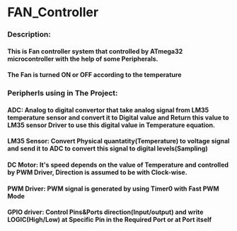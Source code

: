 # FAN_Controller
### Description:
#### This is Fan controller system that controlled by ATmega32 microcontroller with the help of some Peripherals.
#### The Fan is turned ON or OFF according to the temperature
### Peripherls using in The Project:
#### ADC: Analog to digital convertor that take analog signal from LM35 temperature sensor and convert it to Digital value and Return this value to LM35 sensor Driver to use this digital value in Temperature equation.
#### LM35 Sensor: Convert Physical quantatity(Temperature) to voltage signal and send it to ADC to convert this signal to digital levels(Sampling)
#### DC Motor: It's speed depends on the value of Temperature and controlled by PWM Driver, Direction is assumed to be with Clock-wise.
#### PWM Driver: PWM signal is generated by using Timer0 with Fast PWM Mode 
#### GPIO driver: Control Pins&Ports direction(Input/output) and write LOGIC(High/Low) at Specific Pin in the Required Port or at Port itself 
